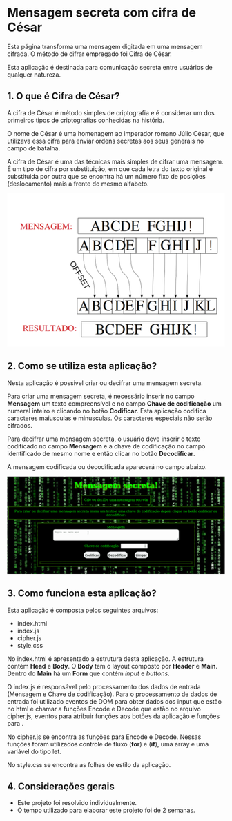 #  Mensagem secreta com cifra de César
Esta página transforma uma mensagem digitada em uma mensagem cifrada. O método de cifrar empregado foi Cifra de César. 

Esta aplicação é destinada para comunicação secreta entre usuários de qualquer natureza.

## 1. O que é Cifra de César?
A cifra de César é método simples de criptografia e é considerar um dos primeiros
tipos de criptografias conhecidas na história.

O nome de César é uma homenagem ao imperador romano Júlio César, que utilizava essa cifra para enviar ordens secretas aos seus generais no campo de batalha. 

A cifra de César é uma das técnicas mais simples de cifrar uma mensagem. É um
tipo de cifra por substituição, em que cada letra do texto original é
substituida por outra que se encontra há um número fixo de posições
(deslocamento) mais a frente do mesmo alfabeto.


![Cifra de cesar](https://raw.githubusercontent.com/JessikaFujimura/SAP003-cipher/master/src/img/cifra%20de%20cesar.png)


## 2. Como se utiliza esta aplicação?

Nesta aplicação é possivel criar ou decifrar uma mensagem secreta.

Para criar uma mensagem secreta, é necessário inserir no campo **Mensagem** um texto compreensível e no campo **Chave de codificação** um numeral inteiro e clicando no botão **Codificar**. 
Esta aplicação codifica caracteres maiusculas e minusculas. Os caracteres especiais não serão cifrados.

Para decifrar uma mensagem secreta, o usuário deve inserir o texto codificado no campo **Mensagem** e a chave de codificação no campo identificado de mesmo nome e então clicar no botão **Decodificar**.  

A mensagem codificada ou decodificada aparecerá no campo abaixo.

![](./src/img/video.gif)

## 3. Como funciona esta aplicação?

Esta aplicação é composta pelos seguintes arquivos:

* index.html
* index.js
* cipher.js
* style.css

No index.html é apresentado a estrutura desta aplicação. A estrutura contém **Head** e **Body**. O **Body** tem o layout composto por **Header** e **Main**. Dentro do **Main** há um **Form** que contém *input* e *buttons*.

O index.js é responsável pelo processamento dos dados de entrada (Mensagem e Chave de codificação). Para o processamento de dados de entrada foi utilizado eventos de DOM para obter dados dos input que estão no html e chamar a funções Encode e Decode que estão no arquivo cipher.js, eventos para atribuir funções aos botões da aplicação e funções para .   

No cipher.js se encontra as funções para Encode e Decode. Nessas funções foram utilizados controle de fluxo (**for**) e (**if**), uma array e uma variável do tipo let. 

No style.css se encontra as folhas de estilo da aplicação.

## 4. Considerações gerais

* Este projeto foi resolvido individualmente.
* O tempo utilizado para elaborar este projeto foi de 2 semanas.

